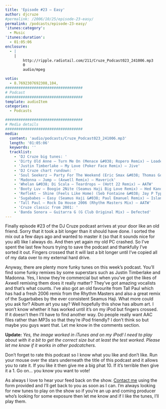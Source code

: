 ```yaml
---
title: 'Episode #23 – Easy'
author: djcruze
#permalink: /2006/10/25/episode-23-easy/
permalink: /podcasts/episode-23-easy/
'itunes:category':
  - Music
'itunes:duration':
  - 01:05:06
enclosure:
  - |
    |
        http://ripple.radiotail.com/211/Cruze_Podcast023_241006.mp3
        0
        audio/mpeg

votio:
  - 8.7692307692308,104,
###################################
# Podcast
###################################
template: audioItem
categories:
  - Podcasts

###################################
# Media details
###################################
media:
  content: 'audio/podcasts/Cruze_Podcast023_241006.mp3'
  length: '01:05:06'
  keywords: ''
  tracklist:
    - 'DJ Cruze big tunes: '
    - 'Dirty Old Anne – Turn Me On (Menace &#038; Ropero Remix) – Loaded'
    - 'Justin Timberlake – My Love (Poker Face Remix) – Jive'
    - 'DJ Cruze chart rundown: '
    - 'Soul Seekerz – Party For The Weekend (Eric Smax &#038; Thomas Gold Remix) – Positiva'
    - 'Madonna – Jump – (Axwell Remix) – Maverick'
    - 'Whelan &#038; Di Scala – Teardrops – (Hott 22 Remix) – AATW'
    - 'Booty Luv – Boogie 2Nite (Seamus Haji Big Love Remix) – Hed Kandi'
    - 'Reflekt – Shine (Feels Like Home) (Seb Fontaine &#038; Jay P Type Remix) – Mono-Type'
    - 'Sugababes – Easy (Seamus Haji &#038; Paul Emanuel Remix) – Island'
    - 'Tall Paul – Rock Da House 2006 (Rhythm Masters Mix) – AATW'
    - 'Cruze classic from 2001: '
    - 'Banda Sonora – Guitarra G (G Club Original Mix) – Defected'
---
```


Finally episode #23 of the DJ Cruze podcast arrives at your door like an old friend. Sorry that it took a bit longer than it should have done. I sorted the mix out a few days ago and wanted to master it (so that it sounds nice for you all) like I always do. And then yet again my old PC crashed. So I&#8217;ve spent the last few hours trying to save the podcast and thankfully I&#8217;ve sorted it out. Fingers crossed that it will last a bit longer until I&#8217;ve copied all of my data over to my external hard drive.

Anyway, there are plenty more funky tunes on this week&#8217;s podcast. You&#8217;ll find some funky remixes by some superstars such as Justin Timberlake and Madonna. Yes, I know they&#8217;re commercial but when you&#8217;ve got the likes of Axwell remixing them does it really matter? They&#8217;ve got amazing vocalists and that&#8217;s what counts. I&#8217;ve also got an old favourite from Tall Paul which has had a fresh 2006 remix from the Rhythm Masters and also a great remix of the Sugarbabes by the ever consistent Seamus Haji. What more could you ask for? Album art you say? Well hopefully this show has album art. I won&#8217;t know whether it has worked until it&#8217;s on my iPod but fingers crossed. If it doesn&#8217;t then I&#8217;ll have to find another way. Do people really want AAC files rather than MP3s so that they&#8217;re iPod friendly? I don&#8217;t think so but maybe you guys want that. Let me know in the comments section.

**Update:** _Yes, the image worked in iTunes and on my iPod! I need to play about with it a bit to get the correct size but at least the test worked. Please let me know if it works in other podcatchers._

Don&#8217;t forget to rate this podcast so I know what you like and don&#8217;t like. Run your mouse over the stars underneath the title of this podcast and it allows you to rate it. If you like it then give me a big phat 10. If it&#8217;s terrible then give it a 1. Go on&#8230; you know you want to vote!

As always I love to hear your feed back on the show. [Contact me][1] using the form provided and I&#8217;ll get back to you as soon as I can. I&#8217;m always looking for new tunes to play on the show so if you&#8217;re an up and coming producer who&#8217;s looking for some exposure then let me know and if I like the tunes, I&#8217;ll play them.

[1]: http://www.djcruze.co.uk/cms/contact/
[2]: http://www.denisthemenace.de/
[3]: http://www.loadedrecords.com/
[4]: http://www.justintimberlake.com/
[5]: http://www.soulseekerz.com/
[6]: http://www.ericsmax.de/
[7]: http://www.madonna.com/
[8]: http://www.axwell.co.uk/
[9]: http://www.maverick.com/
[10]: http://www.deejaybooking.com/hott22
[11]: http://www.aatw.com/
[12]: http://www.biglovemusic.co.uk/
[13]: http://www.hedkandi.com/
[14]: http://www.sebfontaine.com/
[15]: http://www.clubtype.com/mono-type/home.html
[16]: http://www.sugababes.com/
[17]: http://www.djtallpaul.com/
[18]: http://www.defected.com/

